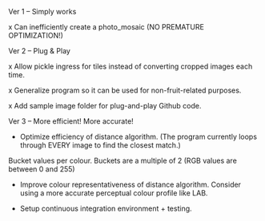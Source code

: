 Ver 1 – Simply works

x Can inefficiently create a photo_mosaic (NO PREMATURE OPTIMIZATION!)

Ver 2 – Plug & Play

x Allow pickle ingress for tiles instead of converting cropped images each time.

x Generalize program so it can be used for non-fruit-related purposes.

x Add sample image folder for plug-and-play Github code.

Ver 3 – More efficient! More accurate!

- Optimize efficiency of distance algorithm. (The program currently loops through EVERY image to find the closest match.)

Bucket values per colour. Buckets are a multiple of 2 (RGB values are between 0 and 255)

- Improve colour representativeness of distance algorithm. Consider using a more accurate perceptual colour profile like LAB.

- Setup continuous integration environment + testing.